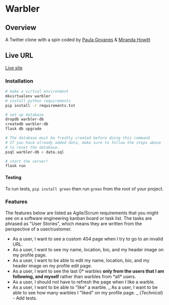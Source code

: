 # Warbler

## Overview

A Twitter clone with a spin coded by [Paula Goyanes](https://github.com/goyanespaula) & [Miranda Howitt](https://github.com/Mhowitt)

## Live URL

[Live site](https://warbler-project.herokuapp.com/)

### Installation

```sh
# make a virtual environment
mkvirtualenv warbler
# install python requirements
pip install -r requirements.txt

# set up database
dropdb warbler-db
createdb warbler-db
flask db upgrade

# The database must be freshly created before doing this command
# If you have already added data, make sure to follow the steps above
# to reset the database.
psql warbler-db < data.sql

# start the server!
flask run
```

#### Testing

To run tests, `pip install green` then run `green` from the root of your project.

### Features

The features below are listed as Agile/Scrum requirements that you might see on a software engineering kanban board or task list. The tasks are phrased as "User Stories", which means they are written from the perspective of a user/customer.

* As a user, I want to see a custom 404 page when I try to go to an invalid URL.
* As a user, I want to see my name, location, bio, and my header image on my profile page.
* As a user, I want to be able to edit my name, location, bio, and my header image on my profile edit page.
* As a user, I want to see the last 0* warbles **only from the users that I am following, and myself** rather than warbles from *all\* users.
* As a user, I should not have to refresh the page when I like a warble.
* As a user, I want to be able to "like" a warble.
  _ As a user, I want to be able to see how many warbles I "liked" on my profile page.
  _ (_Technical_) - Add tests.
